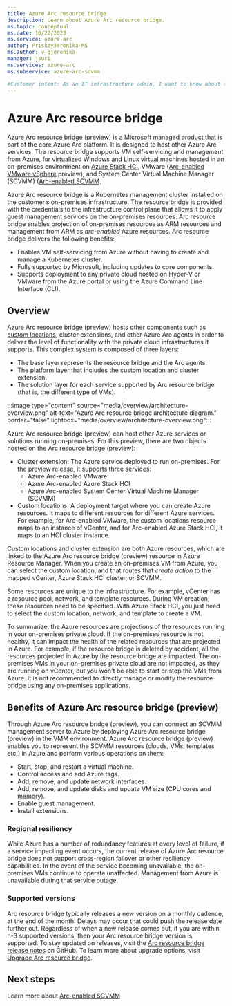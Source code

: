 ```yaml
---
title: Azure Arc resource bridge
description: Learn about Azure Arc resource bridge. 
ms.topic: conceptual
ms.date: 10/20/2023
ms.service: azure-arc
author: PriskeyJeronika-MS
ms.author: v-gjeronika
manager: jsuri
ms.services: azure-arc
ms.subservice: azure-arc-scvmm

#Customer intent: As an IT infrastructure admin, I want to know about the the Azure Arc resource bridge that facilitates the Arc connection between SCVMM server and Azure
---
```


# Azure Arc resource bridge

Azure Arc resource bridge (preview) is a Microsoft managed product that is part of the core Azure Arc platform. It is designed to host other Azure Arc services. The resource bridge supports VM self-servicing and management from Azure, for virtualized Windows and Linux virtual machines hosted in an on-premises environment on [Azure Stack HCI](https://learn.microsoft.com/azure-stack/hci/manage/azure-arc-vm-management-overview), VMware ([Arc-enabled VMware vSphere](https://learn.microsoft.com/azure/azure-arc/vmware-vsphere/) preview), and System Center Virtual Machine Manager (SCVMM) ([Arc-enabled SCVMM](https://learn.microsoft.com/azure/azure-arc/system-center-virtual-machine-manager/).

Azure Arc resource bridge is a Kubernetes management cluster installed on the customer’s on-premises infrastructure. The resource bridge is provided with the credentials to the infrastructure control plane that allows it to apply guest management services on the on-premises resources. Arc resource bridge enables projection of on-premises resources as ARM resources and management from ARM as *arc-enabled* Azure resources.
Arc resource bridge delivers the following benefits:
- Enables VM self-servicing from Azure without having to create and manage a Kubernetes cluster.
- Fully supported by Microsoft, including updates to core components.
- Supports deployment to any private cloud hosted on Hyper-V or VMware from the Azure portal or using the Azure Command Line Interface (CLI).

## Overview
Azure Arc resource bridge (preview) hosts other components such as [custom locations](https://microsoftapc.sharepoint.com/:w:/t/AzureCoreIDC/EQ4_NliWVCFMtRqzCpkQfrUB3HkS1JwLE8KpoZBUmtNGjg?e=HANuI5), cluster extensions, and other Azure Arc agents in order to deliver the level of functionality with the private cloud infrastructures it supports. This complex system is composed of three layers:
- The base layer represents the resource bridge and the Arc agents.
- The platform layer that includes the custom location and cluster extension. 
- The solution layer for each service supported by Arc resource bridge (that is, the different type of VMs).
 
:::image type="content" source="media/overview/architecture-overview.png" alt-text="Azure Arc resource bridge architecture diagram." border="false" lightbox="media/overview/architecture-overview.png":::

Azure Arc resource bridge (preview) can host other Azure services or solutions running on-premises. For this preview, there are two objects hosted on the Arc resource bridge (preview):
- Cluster extension: The Azure service deployed to run on-premises. For the preview release, it supports three services:
    - Azure Arc-enabled VMware
    - Azure Arc-enabled Azure Stack HCI
    - Azure Arc-enabled System Center Virtual Machine Manager (SCVMM)
- Custom locations: A deployment target where you can create Azure resources. It maps to different resources for different Azure services. For example, for Arc-enabled VMware, the custom locations resource maps to an instance of vCenter, and for Arc-enabled Azure Stack HCI, it maps to an HCI cluster instance.

Custom locations and cluster extension are both Azure resources, which are linked to the Azure Arc resource bridge (preview) resource in Azure Resource Manager. When you create an on-premises VM from Azure, you can select the custom location, and that routes that *create action* to the mapped vCenter, Azure Stack HCI cluster, or SCVMM.


Some resources are unique to the infrastructure. For example, vCenter has a resource pool, network, and template resources. During VM creation, these resources need to be specified. With Azure Stack HCI, you just need to select the custom location, network, and template to create a VM.


To summarize, the Azure resources are projections of the resources running in your on-premises private cloud. If the on-premises resource is not healthy, it can impact the health of the related resources that are projected in Azure. For example, if the resource bridge is deleted by accident, all the resources projected in Azure by the resource bridge are impacted. The on-premises VMs in your on-premises private cloud are not impacted, as they are running on vCenter, but you won't be able to start or stop the VMs from Azure. It is not recommended to directly manage or modify the resource bridge using any on-premises applications.

## Benefits of Azure Arc resource bridge (preview)

Through Azure Arc resource bridge (preview), you can connect an SCVMM management server to Azure by deploying Azure Arc resource bridge (preview) in the VMM environment. Azure Arc resource bridge (preview) enables you to represent the SCVMM resources (clouds, VMs, templates etc.) in Azure and perform various operations on them:
- Start, stop, and restart a virtual machine.
- Control access and add Azure tags.
- Add, remove, and update network interfaces.
- Add, remove, and update disks and update VM size (CPU cores and memory).
- Enable guest management.
- Install extensions.

### Regional resiliency
While Azure has a number of redundancy features at every level of failure, if a service impacting event occurs, the current release of Azure Arc resource bridge does not support cross-region failover or other resiliency capabilities. In the event of the service becoming unavailable, the on-premises VMs continue to operate unaffected.
Management from Azure is unavailable during that service outage.

### Supported versions
Arc resource bridge typically releases a new version on a monthly cadence, at the end of the month. Delays may occur that could push the release date further out. Regardless of when a new release comes out, if you are within n-3 supported versions, then your Arc resource bridge version is supported. To stay updated on releases, visit the [Arc resource bridge release notes](https://github.com/Azure/ArcResourceBridge/releases) on GitHub. To learn more about upgrade options, visit [Upgrade Arc resource bridge](https://learn.microsoft.com/azure/azure-arc/resource-bridge/upgrade).

## Next steps
Learn more about [Arc-enabled SCVMM](https://learn.microsoft.com/azure/azure-arc/system-center-virtual-machine-manager/overview)
